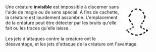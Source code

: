 <div class="warning" style='background-color:var(--bg); border-left: solid var(--title) 4px; border-radius: 4px;'>
<p style='padding:0.7em; margin-left:0.7em; display: inline-block;'>
<img src="../../Illustrations/Conditions/FinalInvisible.png" style="width:20%;  float:right; padding:0.7em">
Une créature <b>invisible</b> est impossible à discerner sans l'aide de magie ou de sens spécial. À fins de cachette, la créature est lourdement assombrie. L'emplacement de la créature peut être détecter par les bruits qu'elle fait ou les traces qu'elle laisse..<br><br>
Les jets d'attaques contre la créature ont le désavantage, et les jets d'attaque de la créature ont l'avantage.<br>
</p>
</div>
